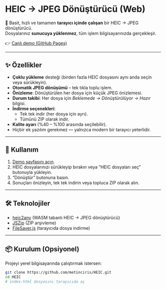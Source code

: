 # HEIC → JPEG Dönüştürücü (Web)

📸 Basit, hızlı ve tamamen **tarayıcı içinde çalışan** bir HEIC → JPEG dönüştürücü.  
Dosyalarınız **sunucuya yüklenmez**, tüm işlem bilgisayarınızda gerçekleşir.

👉 [Canlı demo (GitHub Pages)](https://metinciris.github.io/HEIC/)

---

## ✨ Özellikler
- **Çoklu yükleme** desteği (birden fazla HEIC dosyasını aynı anda seçin veya sürükleyin).
- **Otomatik JPEG dönüşümü** – tek tıkla toplu işlem.
- **Önizleme**: Dönüştürülen her dosya için küçük JPEG önizlemesi.
- **Durum takibi**: Her dosya için *Beklemede → Dönüştürülüyor → Hazır* bilgisi.
- **İndirme seçenekleri**:
  - Tek tek indir (her dosya için ayrı).
  - Tümünü ZIP olarak indir.
- **Kalite ayarı** (%40 – %100 arasında seçilebilir).
- Hiçbir ek yazılım gerekmez — yalnızca modern bir tarayıcı yeterlidir.

---

## 🚀 Kullanım
1. [Demo sayfasını açın](https://metinciris.github.io/HEIC/).
2. HEIC dosyalarınızı sürükleyip bırakın veya “HEIC dosyaları seç” butonuyla yükleyin.
3. “Dönüştür” butonuna basın.
4. Sonuçları önizleyin, tek tek indirin veya topluca ZIP olarak alın.

---

## 🛠️ Teknolojiler
- [heic2any](https://github.com/alexcorvi/heic2any) (WASM tabanlı HEIC → JPEG dönüştürücü)
- [JSZip](https://stuk.github.io/jszip/) (ZIP arşivleme)
- [FileSaver.js](https://github.com/eligrey/FileSaver.js/) (tarayıcıda dosya indirme)

---

## 📦 Kurulum (Opsiyonel)
Projeyi yerel bilgisayarında çalıştırmak istersen:
```bash
git clone https://github.com/metinciris/HEIC.git
cd HEIC
# index.html dosyasını tarayıcıda aç
